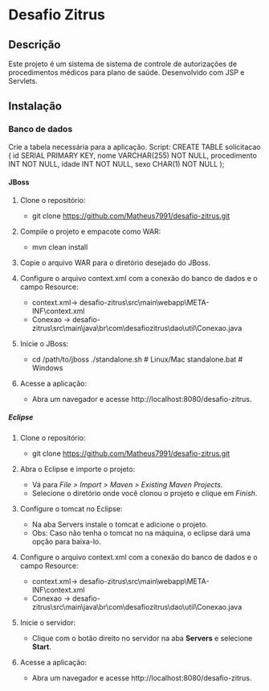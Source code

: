 # Desafio Zitrus

## Descrição
Este projeto é um sistema de sistema de controle de autorizações de procedimentos médicos para plano de saúde. Desenvolvido com JSP e Servlets.

## Instalação

### Banco de dados

Crie a tabela necessária para a aplicação. Script:
    CREATE TABLE solicitacao (
        id SERIAL PRIMARY KEY,
        nome VARCHAR(255) NOT NULL,
        procedimento INT NOT NULL,
        idade INT NOT NULL,
        sexo CHAR(1) NOT NULL
    );

#### JBoss

1. Clone o repositório:
   - git clone https://github.com/Matheus7991/desafio-zitrus.git    

2. Compile o projeto e empacote como WAR:
   - mvn clean install
   
4. Copie o arquivo WAR para o diretório desejado do JBoss.

5. Configure o arquivo context.xml com a conexão do banco de dados e o campo Resource:
   - context.xml-> desafio-zitrus\src\main\webapp\META-INF\context.xml
   - Conexao    -> desafio-zitrus\src\main\java\br\com\desafiozitrus\dao\util\Conexao.java

6. Inicie o JBoss:
   - cd /path/to/jboss
    ./standalone.sh   # Linux/Mac
    standalone.bat    # Windows

7. Acesse a aplicação:
   - Abra um navegador e acesse http://localhost:8080/desafio-zitrus.

##### Eclipse
1. Clone o repositório:
   - git clone https://github.com/Matheus7991/desafio-zitrus.git

2. Abra o Eclipse e importe o projeto:
    - Vá para *File > Import > Maven > Existing Maven Projects*.
    - Selecione o diretório onde você clonou o projeto e clique em *Finish*.

3. Configure o tomcat no Eclipse:
    - Na aba Servers instale o tomcat e adicione o projeto.
    - Obs: Caso não tenha o tomcat no na máquina, o eclipse dará uma opção para baixa-lo.

4. Configure o arquivo context.xml com a conexão do banco de dados e o campo Resource:
   - context.xml-> desafio-zitrus\src\main\webapp\META-INF\context.xml
   - Conexao    -> desafio-zitrus\src\main\java\br\com\desafiozitrus\dao\util\Conexao.java

6. Inicie o servidor:
    - Clique com o botão direito no servidor na aba **Servers** e selecione **Start**.

7. Acesse a aplicação:
    - Abra um navegador e acesse http://localhost:8080/desafio-zitrus.



